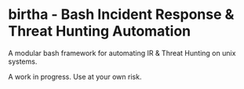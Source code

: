# birtha - Bash Incident Response & Threat Hunting Automation
A modular bash framework for automating IR & Threat Hunting on unix systems. 

A work in progress. Use at your own risk. 
